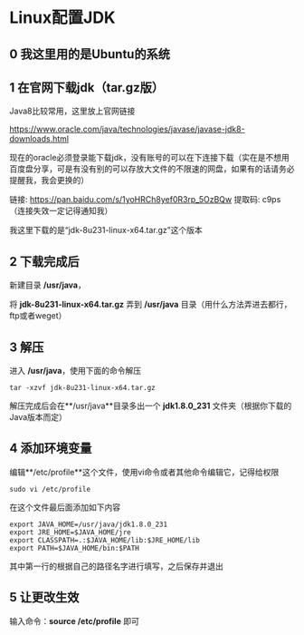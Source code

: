 # Linux配置JDK

## 0 我这里用的是Ubuntu的系统

## 1 在官网下载jdk（tar.gz版）

Java8比较常用，这里放上官网链接

https://www.oracle.com/java/technologies/javase/javase-jdk8-downloads.html 

现在的oracle必须登录能下载jdk，没有账号的可以在下连接下载（实在是不想用百度盘分享，可是有没有别的可以存放大文件的不限速的网盘，如果有的话请务必提醒我，我会更换的）

链接: https://pan.baidu.com/s/1yoHRCh8yef0R3rp_5OzBQw 提取码: c9ps（连接失效一定记得通知我）

我这里下载的是“jdk-8u231-linux-x64.tar.gz”这个版本

## 2 下载完成后

新建目录 **/usr/java**，

将 **jdk-8u231-linux-x64.tar.gz** 弄到 **/usr/java** 目录（用什么方法弄进去都行，ftp或者weget）

## 3 解压

进入 **/usr/java**，使用下面的命令解压

```shell
tar -xzvf jdk-8u231-linux-x64.tar.gz
```

解压完成后会在**/usr/java**目录多出一个 **jdk1.8.0_231** 文件夹（根据你下载的Java版本而定）

## 4 添加环境变量

编辑**/etc/profile**这个文件，使用vi命令或者其他命令编辑它，记得给权限

```
sudo vi /etc/profile
```

在这个文件最后面添加如下内容

```
export JAVA_HOME=/usr/java/jdk1.8.0_231
export JRE_HOME=$JAVA_HOME/jre
export CLASSPATH=.:$JAVA_HOME/lib:$JRE_HOME/lib
export PATH=$JAVA_HOME/bin:$PATH
```

其中第一行的根据自己的路径名字进行填写，之后保存并退出

## 5 让更改生效

输入命令：**source /etc/profile** 即可